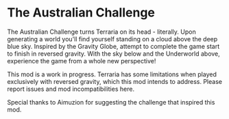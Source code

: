 # The Australian Challenge

The Australian Challenge turns Terraria on its head - literally. Upon generating a world you'll find yourself standing on a cloud above the deep blue sky. Inspired by the Gravity Globe, attempt to complete the game start to finish in reversed gravity. With the sky below and the Underworld above, experience the game from a whole new perspective!

This mod is a work in progress. Terraria has some limitations when played exclusively with reversed gravity, which this mod intends to address. Please report issues and mod incompatibilities here.

Special thanks to Aimuzion for suggesting the challenge that inspired this mod.
